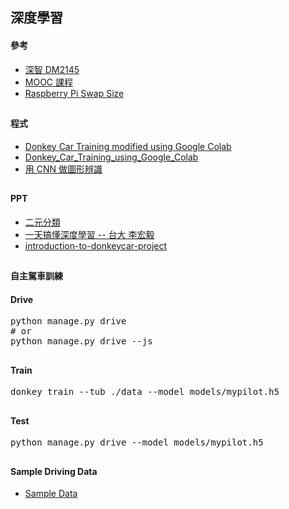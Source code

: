 ## 深度學習
#### 參考
* [深智 DM2145](https://github.com/mc6666/DL_Book)
* [MOOC 課程](https://github.com/jumbokh/Deep-Learning-MOOC)
* [Raspberry Pi Swap Size](https://cloudolife.com/2021/01/01/Raspberry-Pi/Resizing-or-disable-Swap-Size/)
##
#### 程式
* [Donkey Car Training  modified using Google Colab](https://colab.research.google.com/github/jumbokh/FSSH-class/blob/main/src/2020-03-01-TrainDonkeyCar.ipynb)
* [Donkey_Car_Training_using_Google_Colab](https://github.com/jumbokh/FSSH-class/blob/main/src/Donkey_Car_Training_using_Google_Colab.ipynb)
* [用 CNN 做圖形辨識](https://github.com/jumbokh/FSSH-class/blob/main/src/02-1.%20%E7%94%A8CNN%E5%9C%96%E5%BD%A2%E8%BE%A8%E8%AD%98%EF%BC%88%E9%82%84%E6%98%AFMNIST%EF%BC%89.ipynb)
##
#### PPT
* [二元分類](https://github.com/jumbokh/FSSH-class/blob/main/docs/%E4%BA%8C%E5%85%83%E5%88%86%E9%A1%9E.ppt)
* [一天搞懂深度學習 -- 台大 李宏毅](https://github.com/jumbokh/FSSH-class/blob/main/docs/%E6%9D%8E%E5%AE%8F%E6%AF%85-%E4%B8%80%E5%A4%A9%E6%90%9E%E6%87%82%E6%B7%B1%E5%BA%A6%E5%AD%B8%E7%BF%92.pdf)
* [introduction-to-donkeycar-project](https://github.com/jumbokh/FSSH-class/blob/main/docs/introduction-to-donkeycar-project-190923012221%20(1).pdf)
##
#### 自主駕車訓練
#### Drive
<pre>
python manage.py drive
# or
python manage.py drive --js
</pre>
##
#### Train
<pre>
donkey train --tub ./data --model models/mypilot.h5
</pre>
##
#### Test
<pre>
python manage.py drive --model models/mypilot.h5
</pre>
##
#### Sample Driving Data
* [Sample Data](https://drive.google.com/open?id=1A5sTSddFsf494UDtnvYQBaEPYX87_LMp)
##
